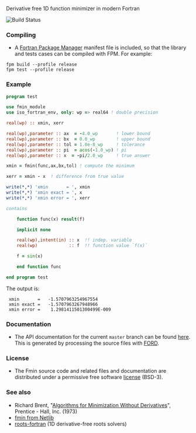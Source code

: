 Derivative free 1D function minimizer in modern Fortran

![Build Status](https://github.com/jacobwilliams/fmin/actions/workflows/CI.yml/badge.svg)

### Compiling

* A [Fortran Package Manager](https://github.com/fortran-lang/fpm) manifest file is included, so that the library and tests cases can be compiled with FPM. For example:

```
fpm build --profile release
fpm test --profile release
```

### Example

```fortran
program test

use fmin_module
use iso_fortran_env, only: wp => real64 ! double precision

real(wp) :: xmin, xerr

real(wp),parameter :: ax  = -4.0_wp       ! lower bound
real(wp),parameter :: bx  = 0.0_wp        ! upper bound
real(wp),parameter :: tol = 1.0e-8_wp     ! tolerance
real(wp),parameter :: pi  = acos(-1.0_wp) ! pi
real(wp),parameter :: x  = -pi/2.0_wp     ! true answer

xmin = fmin(func,ax,bx,tol) ! compute the minimum

xerr = xmin - x  ! difference from true value

write(*,*) 'xmin       = ', xmin
write(*,*) 'xmin exact = ', x
write(*,*) 'xmin error = ', xerr

contains

    function func(x) result(f)

    implicit none

    real(wp),intent(in) :: x  !! indep. variable
    real(wp)            :: f  !! function value `f(x)`

    f = sin(x)

    end function func

end program test
```

The output is:

```text
 xmin       =   -1.5707963254967554
 xmin exact =   -1.5707963267948966
 xmin error =    1.2981411501300499E-009
```

### Documentation

 * The API documentation for the current ```master``` branch can be found [here](https://jacobwilliams.github.io/fmin/).  This is generated by processing the source files with [FORD](https://github.com/Fortran-FOSS-Programmers/ford).

### License

 * The Fmin source code and related files and documentation are distributed under a permissive free software [license](https://github.com/jacobwilliams/fmin/blob/master/LICENSE) (BSD-3).

### See also

  * Richard Brent, "[Algorithms for Minimization Without Derivatives](https://maths-people.anu.edu.au/~brent/pub/pub011.html)",
    Prentice - Hall, Inc. (1973)
  * [fmin from Netlib](http://www.netlib.org/fmm/fmin.f)
  * [roots-fortran](https://github.com/jacobwilliams/roots-fortran) (1D derivative-free roots solvers)
